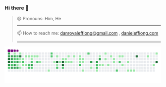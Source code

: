 ### Hi there 👋

> 😄 Pronouns: Him, He
> ____________________________
> 📫 How to reach me: danroyaleffiong@gmail.com , [danieleffiong.com](https://danieleffiong.com)
> ____________________________


![snake gif](https://github.com/danroyal001/danroyal001/blob/output/github-contribution-grid-snake.gif)

<!--
**Danroyal001/Danroyal001** is a ✨ _special_ ✨ repository because its `README.md` (this file) appears on your GitHub profile.

Here are some ideas to get you started:

- 🔭 I’m currently working on ...
- 🌱 I’m currently learning ...
- 👯 I’m looking to collaborate on ...
- 🤔 I’m looking for help with ...
- 💬 Ask me about ...

- ⚡ Fun fact: ...
-->
